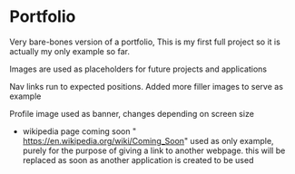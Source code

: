 # Portfolio

Very bare-bones version of a portfolio, This is my first full project so it is actually my only example so far.

Images are used as placeholders for future projects and applications

Nav links run to expected positions. Added more filler images to serve as example

Profile image used as banner, changes depending on screen size

* wikipedia page coming soon " https://en.wikipedia.org/wiki/Coming_Soon" used as only example, purely for the purpose of giving a link to another webpage. this will be replaced as soon as another application is created to be used

